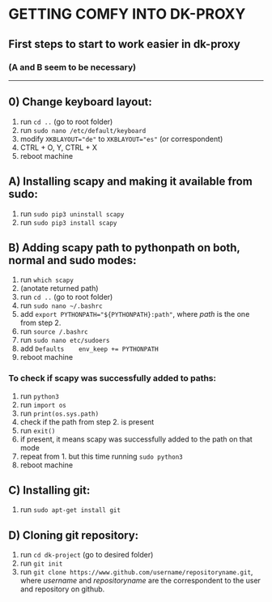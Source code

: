 
# GETTING COMFY INTO DK-PROXY

## First steps to start to work easier in dk-proxy

### (A and B seem to be necessary)

---

## 0) Change keyboard layout:

1. run ```cd ..``` (go to root folder)
2. run ```sudo nano /etc/default/keyboard```
3. modify ```XKBLAYOUT="de"``` to ```XKBLAYOUT="es"``` (or correspondent)
4. CTRL + O, Y, CTRL + X
5. reboot machine

## A) Installing scapy and making it available from sudo:

1. run ```sudo pip3 uninstall scapy```
2. run ```sudo pip3 install scapy```

## B) Adding scapy path to pythonpath on both, normal and sudo modes:

1. run ```which scapy```
2. (anotate returned path)
3. run ```cd ..``` (go to root folder)
4. run ```sudo nano ~/.bashrc```
5. add ```export PYTHONPATH="${PYTHONPATH}:path"```, where _path_ is the one from step 2.
6. run ```source /.bashrc```
7. run ```sudo nano etc/sudoers```
8. add ```Defaults    env_keep += PYTHONPATH```
9. reboot machine

### To check if scapy was successfully added to paths:

1. run ```python3```
2. run ```import os```
3. run ```print(os.sys.path)```
4. check if the path from step 2. is present
5. run ```exit()```
6. if present, it means scapy was successfully added to the path on that mode
7. repeat from 1. but this time running ```sudo python3```
8. reboot machine

## C) Installing git:

1. run ```sudo apt-get install git```

## D) Cloning git repository:

1. run ```cd dk-project``` (go to desired folder)
2. run ```git init```
3. run ```git clone https://www.github.com/username/repositoryname.git```, where _username_ and _repositoryname_ are the correspondent to the user and repository on github.